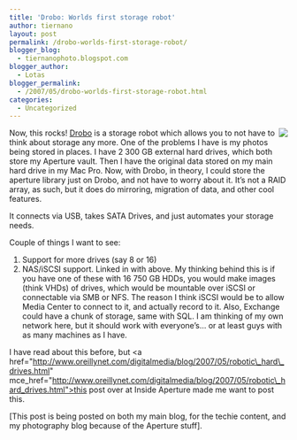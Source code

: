 ```yaml
---
title: 'Drobo: Worlds first storage robot'
author: tiernano
layout: post
permalink: /drobo-worlds-first-storage-robot/
blogger_blog:
  - tiernanophoto.blogspot.com
blogger_author:
  - Lotas
blogger_permalink:
  - /2007/05/drobo-worlds-first-storage-robot.html
categories:
  - Uncategorized
---
```

<img src="http://tiernanotoole.smugmug.com/photos/150782601-S.jpg" align="right" />

Now, this rocks! <a href="http://www.drobo.com/" mce_href="http://www.drobo.com/">Drobo</a> is a storage robot which allows you to not have to think about storage any more. One of the problems I have is my photos being stored in places. I have 2 300 GB external hard drives, which both store my Aperture vault. Then I have the original data stored on my main hard drive in my Mac Pro. Now, with Drobo, in theory, I could store the aperture library just on Drobo, and not have to worry about it. It&#8217;s not a RAID array, as such, but it does do mirroring, migration of data, and other cool features. 

It connects via USB, takes SATA Drives, and just automates your storage needs. 

Couple of things I want to see: 

  1. Support for more drives (say 8 or 16) 
  2. NAS/iSCSI support. Linked in with above. My thinking behind this is if you have one of these with 16 750 GB HDDs, you would make images (think VHDs) of drives, which would be mountable over iSCSI or connectable via SMB or NFS. The reason I think iSCSI would be to allow Media Center to connect to it, and actually record to it. Also, Exchange could have a chunk of storage, same with SQL. I am thinking of my own network here, but it should work with everyone&#8217;s&#8230; or at least guys with as many machines as I have. 

I have read about this before, but <a href="http://www.oreillynet.com/digitalmedia/blog/2007/05/robotic\_hard\_drives.html" mce\_href="http://www.oreillynet.com/digitalmedia/blog/2007/05/robotic\_hard_drives.html">this post over at Inside Aperture</a> made me want to post this. 

[This post is being posted on both my main blog, for the techie content, and my photography blog because of the Aperture stuff].